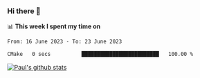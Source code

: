 ### Hi there 👋

📊 **This week I spent my time on**
<!--START_SECTION:waka-->

```txt
From: 16 June 2023 - To: 23 June 2023

CMake   0 secs          █████████████████████████   100.00 %
```

<!--END_SECTION:waka-->


[![Paul's github stats](https://github-readme-stats.vercel.app/api?username=mickeyouyou&theme=dracula&show_icons=true)](https://github.com/anuraghazra/github-readme-stats)
